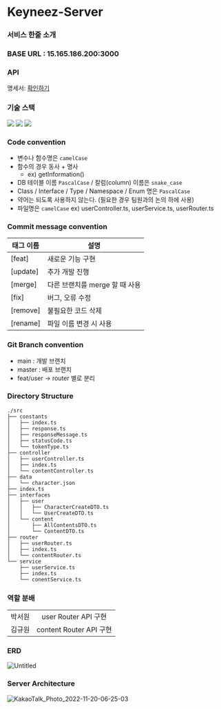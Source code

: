 # Keyneez-Server

### 서비스 한줄 소개

### BASE URL : 15.165.186.200:3000

### API
명세서: <a href="https://tourmaline-hare-a67.notion.site/13adb25a5eee4d28b7d5affae6ce0e08?v=0ec906cdd52d497d861f469c25bd706a">확인하기</a>

### 기술 스택

<img src="https://img.shields.io/badge/typescript-3178C6?style=for-the-badge&logo=typescript&logoColor=white">
<img src="https://img.shields.io/badge/node.js-339933?style=for-the-badge&logo=node.js&logoColor=white">
 <img src="https://img.shields.io/badge/postgresql-4169E1?style=for-the-badge&logo=postgresql&logoColor=white">

### Code convention

- 변수나 함수명은 `camelCase`
- 함수의 경우 동사 + 명사
    - ex) getInformation()
- DB 테이블 이름 `PascalCase` / 칼럼(column) 이름은 `snake_case`
- Class / Interface / Type / Namespace / Enum 명은 `PascalCase`
- 약어는 되도록 사용하지 않는다. (필요한 경우 팀원과의 논의 하에 사용)
- 파일명은 `camelCase` ex) userController.ts, userService.ts, userRouter.ts

### Commit message convention

| 태그 이름  | 설명                                                                 |
| ---------- | -------------------------------------------------------------------- |
| [feat]     | 새로운 기능 구현                                                     |
| [update]     | 추가 개발 진행                                     |
| [merge]    | 다른 브랜치를 merge 할 때 사용                                       |
| [fix]      | 버그, 오류 수정                                                      |
| [remove]      | 불필요한 코드 삭제                                                   |
| [rename]   | 파일 이름 변경 시 사용                                               |

### Git Branch convention

- main : 개발 브랜치
- master : 배포 브랜치
- feat/user → router 별로 분리

### Directory Structure

```
./src
├── constants
│   ├── index.ts
│   ├── response.ts
│   ├── responseMessage.ts
│   ├── statusCode.ts
│   └── tokenType.ts
├── controller
│   ├── userController.ts
│   ├── index.ts
│   └── contentController.ts
├── data
│   └── character.json
├── index.ts
├── interfaces
│   ├── user
│   │   ├── CharacterCreateDTO.ts
│   │   └── UserCreateDTO.ts
│   └── content
│       ├── AllContentsDTO.ts
│       └── ContentDTO.ts
├── router
│   ├── userRouter.ts
│   ├── index.ts
│   └── contentRouter.ts
└── service
    ├── userService.ts
    ├── index.ts
    └── conentService.ts

```

### 역할 분배

<table>
    <tr align="center">
        <td>
           박서원
        </td>
        <td>
           user Router API 구현
        </td>
    </tr>
    <tr align="center">
        <td>
           김규원
        </td>
        <td>
           content Router API 구현
        </td>
    </tr>
</table>

### ERD
![Untitled](https://user-images.githubusercontent.com/80209277/210522592-41b90b73-f434-426f-9bf8-3b078171fff2.png)

### Server Architecture
![KakaoTalk_Photo_2022-11-20-06-25-03](https://user-images.githubusercontent.com/67372977/202872172-fa636121-a6d7-4e79-83fd-40dbe8407b93.png)
